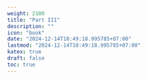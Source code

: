 ```yaml
---
weight: 2100
title: "Part III"
description: ""
icon: "book"
date: "2024-12-14T18:49:18.995785+07:00"
lastmod: "2024-12-14T18:49:18.995785+07:00"
katex: true
draft: false
toc: true
---
```

